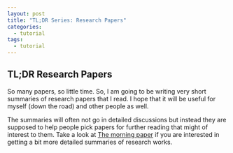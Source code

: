 ```yaml
---
layout: post
title: "TL;DR Series: Research Papers"
categories:
  - tutorial
tags:
  - tutorial
---
```

## TL;DR Research Papers
So many papers, so little time. So, I am going to be writing very short summaries of
research papers that I read. I hope that it will be useful for myself (down the road) and
other people as well.

The summaries will often not go in detailed discussions but instead they are supposed to help people pick papers for further reading that might of interest to them. Take a look at [The morning paper](https://blog.acolyer.org) if you are interested in getting a bit more detailed summaries of research works. 
